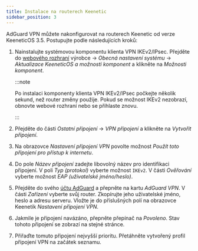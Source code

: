 ```yaml
---
title: Instalace na routerech Keenetic
sidebar_position: 3
---
```


AdGuard VPN můžete nakonfigurovat na routerech Keenetic od verze KeeneticOS 3.5. Postupujte podle následujících kroků:

1. Nainstalujte systémovou komponentu klienta VPN IKEv2/IPsec. Přejděte do [webového rozhraní](https://help.keenetic.com/hc/en-us/articles/360001923020-Web-interface) výrobce → _Obecná nastavení systému_ → _Aktualizace KeeneticOS a možnosti komponent_ a klikněte na _Možnosti komponent_.

   :::note

   Po instalaci komponenty klienta VPN IKEv2/IPsec počkejte několik sekund, než router změny použije. Pokud se možnost IKEv2 nezobrazí, obnovte webové rozhraní nebo se přihlaste znovu.

   :::

2. Přejděte do části _Ostatní připojení_ → _VPN připojení_ a klikněte na _Vytvořit připojení_.

3. Na obrazovce _Nastavení připojení VPN_ povolte možnost _Použít toto připojení pro přístup k internetu_.

4. Do pole _Název připojení_ zadejte libovolný název pro identifikaci připojení. V poli _Typ (protokol)_ vyberte možnost `IKEv2`. V části _Ověřování_ vyberte možnost _EAP (uživatelské jméno/heslo)_.

5. Přejděte do svého [účtu AdGuard](https://adguardaccount.com/account/product/vpn) a přepněte na kartu _AdGuard VPN_. V části _Zařízení_ vyberte svůj router. Zkopírujte jeho uživatelské jméno, heslo a adresu serveru. Vložte je do příslušných polí na obrazovce Keenetik _Nastavení připojení VPN_.

6. Jakmile je připojení navázáno, přepněte přepínač na _Povoleno_. Stav tohoto připojení se zobrazí na stejné stránce.

7. Přiřaďte tomuto připojení nejvyšší prioritu. Přetáhněte vytvořený profil připojení VPN na začátek seznamu.
